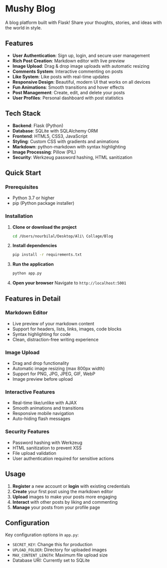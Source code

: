 #  Mushy Blog

A blog platform built with Flask! Share your thoughts, stories, and ideas with the world in style.

##  Features

- **User Authentication**: Sign up, login, and secure user management
- **Rich Post Creation**: Markdown editor with live preview
- **Image Upload**: Drag & drop image uploads with automatic resizing
- **Comments System**: Interactive commenting on posts
- **Like System**: Like posts with real-time updates
- **Responsive Design**: Beautiful, modern UI that works on all devices
- **Fun Animations**: Smooth transitions and hover effects
- **Post Management**: Create, edit, and delete your posts
- **User Profiles**: Personal dashboard with post statistics

##  Tech Stack

- **Backend**: Flask (Python)
- **Database**: SQLite with SQLAlchemy ORM
- **Frontend**: HTML5, CSS3, JavaScript
- **Styling**: Custom CSS with gradients and animations
- **Markdown**: python-markdown with syntax highlighting
- **Image Processing**: Pillow (PIL)
- **Security**: Werkzeug password hashing, HTML sanitization

##  Quick Start

### Prerequisites

- Python 3.7 or higher
- pip (Python package installer)

### Installation

1. **Clone or download the project**
   ```bash
   cd /Users/nourbilal/Desktop/Ali\ Collage/Blog
   ```

2. **Install dependencies**
   ```bash
   pip install -r requirements.txt
   ```

3. **Run the application**
   ```bash
   python app.py
   ```

4. **Open your browser**
   Navigate to `http://localhost:5001`


##  Features in Detail

### Markdown Editor
- Live preview of your markdown content
- Support for headers, lists, links, images, code blocks
- Syntax highlighting for code
- Clean, distraction-free writing experience

### Image Upload
- Drag and drop functionality
- Automatic image resizing (max 800px width)
- Support for PNG, JPG, JPEG, GIF, WebP
- Image preview before upload

### Interactive Features
- Real-time like/unlike with AJAX
- Smooth animations and transitions
- Responsive mobile navigation
- Auto-hiding flash messages

### Security Features
- Password hashing with Werkzeug
- HTML sanitization to prevent XSS
- File upload validation
- User authentication required for sensitive actions

##  Usage

1. **Register** a new account or **login** with existing credentials
2. **Create** your first post using the markdown editor
3. **Upload** images to make your posts more engaging
4. **Interact** with other posts by liking and commenting
5. **Manage** your posts from your profile page



## Configuration

Key configuration options in `app.py`:
- `SECRET_KEY`: Change this for production
- `UPLOAD_FOLDER`: Directory for uploaded images
- `MAX_CONTENT_LENGTH`: Maximum file upload size
- Database URI: Currently set to SQLite

